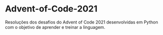 # Advent-of-Code-2021
Resoluções dos desafios do Advent of Code 2021 desenvolvidas em Python com o objetivo de aprender e treinar a linguagem.
